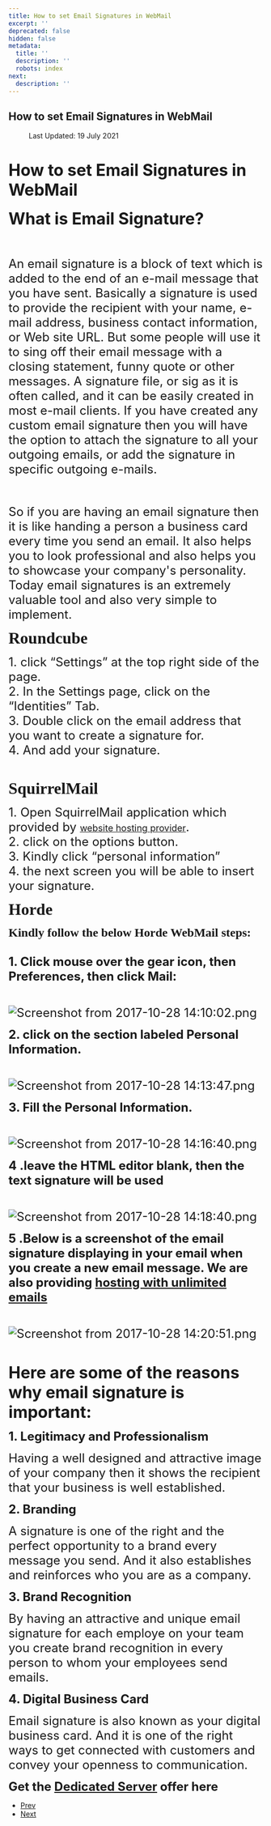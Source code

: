 ```yaml
---
title: How to set Email Signatures in WebMail
excerpt: ''
deprecated: false
hidden: false
metadata:
  title: ''
  description: ''
  robots: index
next:
  description: ''
---
```

<div class="page-header">
<h2 itemprop="headline">
How to set Email Signatures in WebMail </h2>
</div>
<dl class="article-info muted">
<dt class="article-info-term">
</dt>
<dd class="modified">
<span class="icon-calendar" aria-hidden="true"></span>
<time datetime="2021-07-19T12:02:21+00:00" itemprop="dateModified">
Last Updated: 19 July 2021 </time>
</dd>
</dl>
<div itemprop="articleBody">
<h1 dir="ltr"><span style="font-size: 24pt;">How to set Email Signatures in WebMail</span></h1>
<p><span style="font-size: 18pt;"> </span></p>
<div dir="ltr">
<p><span style="font-size: 24pt;"><strong>What is Email Signature?</strong></span></p>
<span style="font-size: 18pt; font-family: georgia, palatino;"><span style="font-family: georgia, palatino;"><strong><br/></strong></span></span>
<p><span style="font-weight: 400; font-size: 18pt;">An email signature is a block of text which is added to the end of an e-mail message that you have sent. Basically a signature is used to provide the recipient with your name, e-mail address, business contact information, or Web site URL. But some people will use it to sing off their email message with a closing statement, funny quote or other messages. A signature file, or sig as it is often called, and it can be easily created in most e-mail clients. If you have created any custom email signature then you will have the option to attach the signature to all your outgoing emails, or add the signature in specific outgoing e-mails. </span></p>
<span style="font-size: 18pt; font-family: georgia, palatino;"><span style="font-family: georgia, palatino;"><strong><br/></strong></span></span>
<p><span style="font-weight: 400; font-size: 18pt;">So if you are having an email signature then it is like handing a person a business card every time you send an email. It also helps you to look professional and also helps you to showcase your company's personality. Today email signatures is an extremely valuable tool and also very simple to implement. </span></p>
<p> </p>
<span style="font-size: 24pt; font-family: georgia, palatino;"><strong>Roundcube</strong></span></div>
<div><span style="font-size: 18pt;"><strong> </strong></span></div>
<p><span style="font-size: 18pt;">1. click  “Settings” at the top right side of the page.</span><br/><span style="font-size: 18pt;">2. In the Settings page, click on the “Identities” Tab.</span><br/><span style="font-size: 18pt;">3. Double click on the email address that you want to create a signature for.</span><br/><span style="font-size: 18pt;">4. And add your signature.</span><br/><span style="font-size: 18pt;"><br/></span></p>
<div dir="ltr"><span style="font-size: 24pt; font-family: georgia, palatino;"><strong>SquirrelMail</strong></span></div>
<p dir="ltr"><span style="font-size: 18pt;"> </span></p>
<p><span style="font-size: 18pt;">1. Open SquirrelMail application which provided by <a style="font-size: large;" href="https://www.hostingraja.in/">website hosting provider</a>.</span><br/><span style="font-size: 18pt;">2. click on the options button.</span><br/><span style="font-size: 18pt;">3. Kindly click “personal information”</span><br/><span style="font-size: 18pt;">4. the next screen you will be able to insert your signature.</span><br/><span style="font-size: 18pt;"> </span></p>
<div dir="ltr"><span style="font-size: 24pt; font-family: georgia, palatino;"><strong>Horde</strong></span></div>
<div><span style="font-size: 18pt;"><strong> </strong></span></div>
<p dir="ltr"><span style="font-size: 18pt;"><span style="font-family: georgia, palatino;"><strong>Kindly follow the below  Horde WebMail steps:<br/></strong></span><br/><strong>1. Click mouse over the gear icon, then Preferences, then click Mail:</strong><br/><br/></span></p>
<p dir="ltr"><span style="font-size: 18pt;"><img style="display: block; margin-left: auto; margin-right: auto;" src="https://image.hostingraja.in/images/how-to-set-email-signatures-in-webmail.png" alt="Screenshot from 2017-10-28 14:10:02.png" border="0" /></span></p>
<p dir="ltr"><span style="font-size: 18pt;"> </span></p>
<p dir="ltr"><span style="font-size: 18pt;"><strong>2. click on the section labeled Personal Information.</strong><br/><br/></span></p>
<p dir="ltr"><span style="font-size: 18pt;"><img style="display: block; margin-left: auto; margin-right: auto;" src="https://image.hostingraja.in/images/how-to-set-email-signatures-in-webmail1.png" alt="Screenshot from 2017-10-28 14:13:47.png" border="0" /></span></p>
<p dir="ltr"><span style="font-size: 18pt;"> </span></p>
<p dir="ltr"><span style="font-size: 18pt;"><strong>3. Fill the Personal Information.</strong><br/><br/></span></p>
<p dir="ltr"><span style="font-size: 18pt;"><img style="display: block; margin-left: auto; margin-right: auto;" src="https://image.hostingraja.in/images/how-to-set-email-signatures-in-webmail2.png" alt="Screenshot from 2017-10-28 14:16:40.png" border="0" /></span></p>
<p dir="ltr"><span style="font-size: 18pt;"> </span></p>
<p dir="ltr"><span style="font-size: 18pt;"><strong>4 .leave the HTML editor blank, then the text signature will be used</strong><br/><br/></span></p>
<p dir="ltr"><span style="font-size: 18pt;"><img style="display: block; margin-left: auto; margin-right: auto;" src="https://image.hostingraja.in/images/how-to-set-email-signatures-in-webmail3.png" alt="Screenshot from 2017-10-28 14:18:40.png" border="0" /></span></p>
<p dir="ltr"><span style="font-size: 18pt;"> </span></p>
<p dir="ltr"><span style="font-size: 18pt;"><strong>5 .Below is a screenshot of the email signature displaying in your email when you create a new email message. We are also providing </strong><a href="https://www.hostingraja.in/"><strong>hosting with unlimited emails</strong><br/><br/></a></span></p>
<p dir="ltr"><span style="font-size: 18pt;"><img style="display: block; margin-left: auto; margin-right: auto;" src="https://image.hostingraja.in/images/how-to-set-email-signatures-in-webmail4.png" alt="Screenshot from 2017-10-28 14:20:51.png" border="0" /><br/></span></p>
<p> </p>
<p><span style="font-weight: 400; font-size: 24pt;"><strong>Here are some of the reasons why email signature is important:</strong> </span></p>
<p> </p>
<p><span style="font-size: 18pt;"><strong>1. Legitimacy and Professionalism</strong></span></p>
<p><span style="font-weight: 400; font-size: 18pt;">Having a well designed and attractive image of your company then it shows the recipient that your business is well established. </span></p>
<p> </p>
<p><span style="font-size: 18pt;"><strong>2. Branding</strong></span></p>
<p><span style="font-weight: 400; font-size: 18pt;">A signature is one of the right and the perfect opportunity to a brand every message you send. And it also establishes and reinforces who you are as a company.</span></p>
<p> </p>
<p><span style="font-size: 18pt;"><strong>3. Brand Recognition</strong></span></p>
<p><span style="font-weight: 400; font-size: 18pt;">By having an attractive and unique email signature for each employe on your team you create brand recognition in every person to whom your employees send emails.</span></p>
<p> </p>
<p><span style="font-size: 18pt;"><strong>4. Digital Business Card</strong></span></p>
<p><span style="font-weight: 400; font-size: 18pt;">Email signature is also known as your digital business card. And it is one of the right ways to get connected with customers and convey your openness to communication.</span></p>
<p> </p>
<p dir="ltr"><span style="font-size: 18pt;"><strong>Get the <a href="https://www.hostingraja.in/server/dedicated-servers/" target="_blank" rel="noopener noreferrer">Dedicated Server</a> offer here</strong></span></p> </div>
<ul class="pager pagenav">
<li class="previous">
<a class="hasTooltip" title="How to set up a catch-all email address" aria-label="Previous article: How to set up a catch-all email address" href="/docs/how-to-set-up-a-catch-all-email-address" rel="prev">
<span class="icon-chevron-left" aria-hidden="true"></span> <span aria-hidden="true">Prev</span> </a>
</li>
<li class="next">
<a class="hasTooltip" title="How to access my emails in webmail?" aria-label="Next article: How to access my emails in webmail?" href="/docs/how-to-access-my-emails-in-webmail" rel="next">
<span aria-hidden="true">Next</span> <span class="icon-chevron-right" aria-hidden="true"></span> </a>
</li>
</ul>
</div>